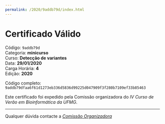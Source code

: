 ```yaml
---
permalink: /2020/9addb79d/index.html
---
```


# Certificado Válido

Código: `9addb79d`<br>
Categoria: **minicurso**<br>
Curso: **Detecção de variantes**<br>
Data: **29/01/2020**<br>
Carga Horária: **4**<br>
Edição: **2020**<br>


Código completo: `9addb79dfaa6f61d1273eb336d5836d99225d047909f3f280b7109ef33b85463`


Este certificado foi expedido pela Comissão organizadora do *IV Curso de Verão em Bioinformática da UFMG*.

----

Qualquer dúvida contacte a [_Comissão Organizadora_](<mailto:cursobioinfoufmg@gmail.com$subject=[Certificados]>)

